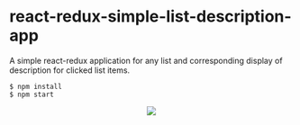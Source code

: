 # react-redux-simple-list-description-app
A simple react-redux application for any list and corresponding display of description for clicked list items.

```
$ npm install
$ npm start
```

<p align="center">
<img src="https://github.com/rachnasidana28/react-redux-simple-list-description-app/blob/master/List-Desc-Demo.png"/>
</p>
